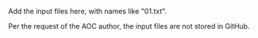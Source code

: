 Add the input files here, with names like "01.txt".

Per the request of the AOC author, the input files are not stored in GitHub.